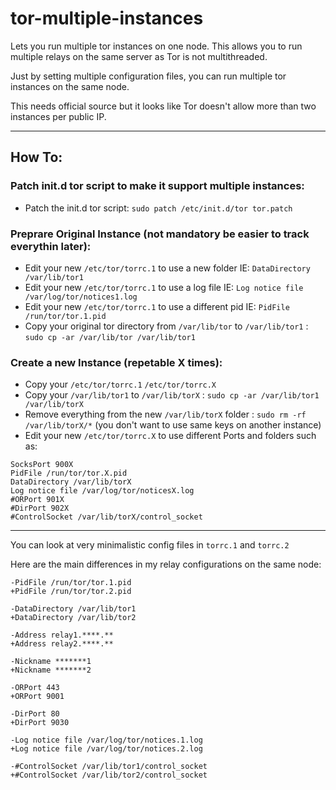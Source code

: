 # tor-multiple-instances

Lets you run multiple tor instances on one node. This allows you to run multiple relays on the same server as Tor is not multithreaded.

Just by setting multiple configuration files, you can run multiple tor instances on the same node.

This needs official source but it looks like Tor doesn't allow more than two instances per public IP.

***

## How To:

### Patch init.d tor script to make it support multiple instances:
* Patch the init.d tor script: `sudo patch /etc/init.d/tor tor.patch`

### Preprare Original Instance (not mandatory be easier to track everythin later):
* Edit your new `/etc/tor/torrc.1` to use a new folder IE: `DataDirectory /var/lib/tor1`
* Edit your new `/etc/tor/torrc.1` to use a log file IE: `Log notice file /var/log/tor/notices1.log`
* Edit your new `/etc/tor/torrc.1` to use a different pid IE: `PidFile /run/tor/tor.1.pid`
* Copy your original tor directory from `/var/lib/tor` to `/var/lib/tor1` : `sudo cp -ar /var/lib/tor /var/lib/tor1`

### Create a new Instance (repetable X times):
* Copy your `/etc/tor/torrc.1` `/etc/tor/torrc.X`
* Copy your `/var/lib/tor1`  to `/var/lib/torX` : `sudo cp -ar /var/lib/tor1 /var/lib/torX`
* Remove everything from the new `/var/lib/torX` folder : `sudo rm -rf /var/lib/torX/*` (you don't want to use same keys on another instance)
* Edit your new `/etc/tor/torrc.X` to use different Ports and folders such as:
```
SocksPort 900X
PidFile /run/tor/tor.X.pid
DataDirectory /var/lib/torX
Log notice file /var/log/tor/noticesX.log
#ORPort 901X
#DirPort 902X
#ControlSocket /var/lib/torX/control_socket
```

***

You can look at very minimalistic config files in `torrc.1` and `torrc.2`

Here are the main differences in my relay configurations on the same node:

```
-PidFile /run/tor/tor.1.pid
+PidFile /run/tor/tor.2.pid

-DataDirectory /var/lib/tor1
+DataDirectory /var/lib/tor2

-Address relay1.****.**
+Address relay2.****.**

-Nickname *******1
+Nickname *******2

-ORPort 443
+ORPort 9001

-DirPort 80
+DirPort 9030

-Log notice file /var/log/tor/notices.1.log
+Log notice file /var/log/tor/notices.2.log

-#ControlSocket /var/lib/tor1/control_socket
+#ControlSocket /var/lib/tor2/control_socket
```
